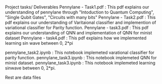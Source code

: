 Project tasks/ Deliverables 
Pennylane - Task1.pdf : This pdf explains our understanding of pennylane through "Intoduction to Quantum Computing", "Single Qubit Gates", "Circuits with many bits"
Pennylane - Task2.pdf : This pdf explains our understanding of Varitaional classifier and implemention of variational classifier for Parity function.
Pennylane - task3.pdf : This pdf explains our understanding of QNN and implementation of QNN for minist dataset
Pennylane - task4.pdf : This pdf explains how we implemented learning sin wave between 0, 2*pi

pennylane_task2.ipynb : This notebook implemeted varational classifier for parity function.
pennylane_task3.ipynb : This notebook implemeted QNN for minist dataset.
pennylane_task3.ipynb : This notebook implemeted learning sinwave between 0, 2*pi.

Rest are data files
